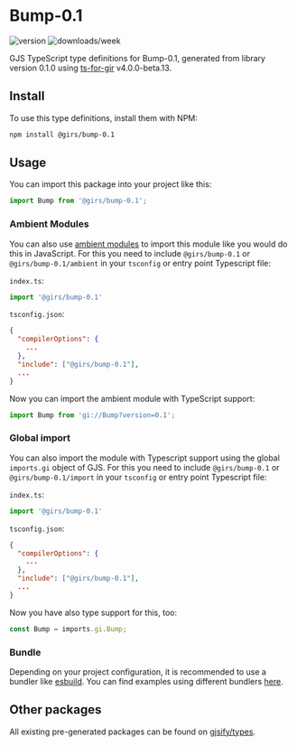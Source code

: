 
# Bump-0.1

![version](https://img.shields.io/npm/v/@girs/bump-0.1)
![downloads/week](https://img.shields.io/npm/dw/@girs/bump-0.1)


GJS TypeScript type definitions for Bump-0.1, generated from library version 0.1.0 using [ts-for-gir](https://github.com/gjsify/ts-for-gir) v4.0.0-beta.13.


## Install

To use this type definitions, install them with NPM:
```bash
npm install @girs/bump-0.1
```

## Usage

You can import this package into your project like this:
```ts
import Bump from '@girs/bump-0.1';
```

### Ambient Modules

You can also use [ambient modules](https://github.com/gjsify/ts-for-gir/tree/main/packages/cli#ambient-modules) to import this module like you would do this in JavaScript.
For this you need to include `@girs/bump-0.1` or `@girs/bump-0.1/ambient` in your `tsconfig` or entry point Typescript file:

`index.ts`:
```ts
import '@girs/bump-0.1'
```

`tsconfig.json`:
```json
{
  "compilerOptions": {
    ...
  },
  "include": ["@girs/bump-0.1"],
  ...
}
```

Now you can import the ambient module with TypeScript support: 

```ts
import Bump from 'gi://Bump?version=0.1';
```

### Global import

You can also import the module with Typescript support using the global `imports.gi` object of GJS.
For this you need to include `@girs/bump-0.1` or `@girs/bump-0.1/import` in your `tsconfig` or entry point Typescript file:

`index.ts`:
```ts
import '@girs/bump-0.1'
```

`tsconfig.json`:
```json
{
  "compilerOptions": {
    ...
  },
  "include": ["@girs/bump-0.1"],
  ...
}
```

Now you have also type support for this, too:

```ts
const Bump = imports.gi.Bump;
```

### Bundle

Depending on your project configuration, it is recommended to use a bundler like [esbuild](https://esbuild.github.io/). You can find examples using different bundlers [here](https://github.com/gjsify/ts-for-gir/tree/main/examples).

## Other packages

All existing pre-generated packages can be found on [gjsify/types](https://github.com/gjsify/types).

